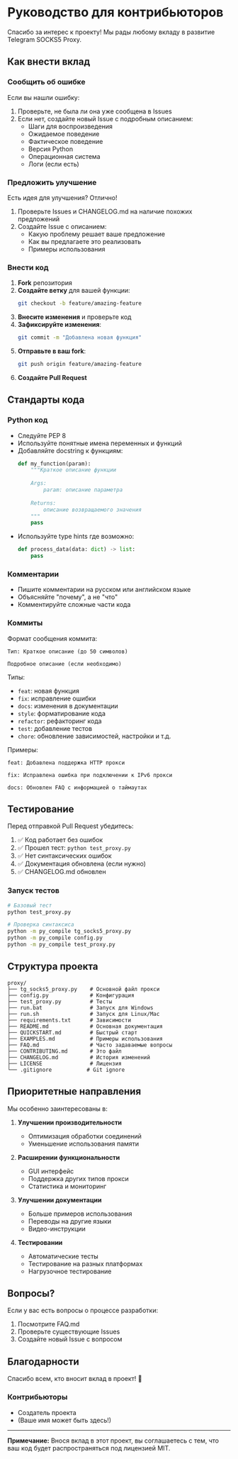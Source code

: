 # Руководство для контрибьюторов

Спасибо за интерес к проекту! Мы рады любому вкладу в развитие Telegram SOCKS5 Proxy.

## Как внести вклад

### Сообщить об ошибке

Если вы нашли ошибку:

1. Проверьте, не была ли она уже сообщена в Issues
2. Если нет, создайте новый Issue с подробным описанием:
   - Шаги для воспроизведения
   - Ожидаемое поведение
   - Фактическое поведение
   - Версия Python
   - Операционная система
   - Логи (если есть)

### Предложить улучшение

Есть идея для улучшения? Отлично!

1. Проверьте Issues и CHANGELOG.md на наличие похожих предложений
2. Создайте Issue с описанием:
   - Какую проблему решает ваше предложение
   - Как вы предлагаете это реализовать
   - Примеры использования

### Внести код

1. **Fork** репозитория
2. **Создайте ветку** для вашей функции:
   ```bash
   git checkout -b feature/amazing-feature
   ```
3. **Внесите изменения** и проверьте код
4. **Зафиксируйте изменения**:
   ```bash
   git commit -m "Добавлена новая функция"
   ```
5. **Отправьте в ваш fork**:
   ```bash
   git push origin feature/amazing-feature
   ```
6. **Создайте Pull Request**

## Стандарты кода

### Python код

- Следуйте PEP 8
- Используйте понятные имена переменных и функций
- Добавляйте docstring к функциям:
  ```python
  def my_function(param):
      """Краткое описание функции
      
      Args:
          param: описание параметра
          
      Returns:
          описание возвращаемого значения
      """
      pass
  ```
- Используйте type hints где возможно:
  ```python
  def process_data(data: dict) -> list:
      pass
  ```

### Комментарии

- Пишите комментарии на русском или английском языке
- Объясняйте "почему", а не "что"
- Комментируйте сложные части кода

### Коммиты

Формат сообщения коммита:
```
Тип: Краткое описание (до 50 символов)

Подробное описание (если необходимо)
```

Типы:
- `feat`: новая функция
- `fix`: исправление ошибки
- `docs`: изменения в документации
- `style`: форматирование кода
- `refactor`: рефакторинг кода
- `test`: добавление тестов
- `chore`: обновление зависимостей, настройки и т.д.

Примеры:
```
feat: Добавлена поддержка HTTP прокси

fix: Исправлена ошибка при подключении к IPv6 прокси

docs: Обновлен FAQ с информацией о таймаутах
```

## Тестирование

Перед отправкой Pull Request убедитесь:

1. ✅ Код работает без ошибок
2. ✅ Прошел тест: `python test_proxy.py`
3. ✅ Нет синтаксических ошибок
4. ✅ Документация обновлена (если нужно)
5. ✅ CHANGELOG.md обновлен

### Запуск тестов

```bash
# Базовый тест
python test_proxy.py

# Проверка синтаксиса
python -m py_compile tg_socks5_proxy.py
python -m py_compile config.py
python -m py_compile test_proxy.py
```

## Структура проекта

```
proxy/
├── tg_socks5_proxy.py    # Основной файл прокси
├── config.py             # Конфигурация
├── test_proxy.py         # Тесты
├── run.bat               # Запуск для Windows
├── run.sh                # Запуск для Linux/Mac
├── requirements.txt      # Зависимости
├── README.md             # Основная документация
├── QUICKSTART.md         # Быстрый старт
├── EXAMPLES.md           # Примеры использования
├── FAQ.md                # Часто задаваемые вопросы
├── CONTRIBUTING.md       # Это файл
├── CHANGELOG.md          # История изменений
├── LICENSE               # Лицензия
└── .gitignore           # Git ignore
```

## Приоритетные направления

Мы особенно заинтересованы в:

1. **Улучшении производительности**
   - Оптимизация обработки соединений
   - Уменьшение использования памяти

2. **Расширении функциональности**
   - GUI интерфейс
   - Поддержка других типов прокси
   - Статистика и мониторинг

3. **Улучшении документации**
   - Больше примеров использования
   - Переводы на другие языки
   - Видео-инструкции

4. **Тестировании**
   - Автоматические тесты
   - Тестирование на разных платформах
   - Нагрузочное тестирование

## Вопросы?

Если у вас есть вопросы о процессе разработки:

1. Посмотрите FAQ.md
2. Проверьте существующие Issues
3. Создайте новый Issue с вопросом

## Благодарности

Спасибо всем, кто вносит вклад в проект! 🎉

### Контрибьюторы

- Создатель проекта
- (Ваше имя может быть здесь!)

---

**Примечание:** Внося вклад в этот проект, вы соглашаетесь с тем, что ваш код будет распространяться под лицензией MIT.

